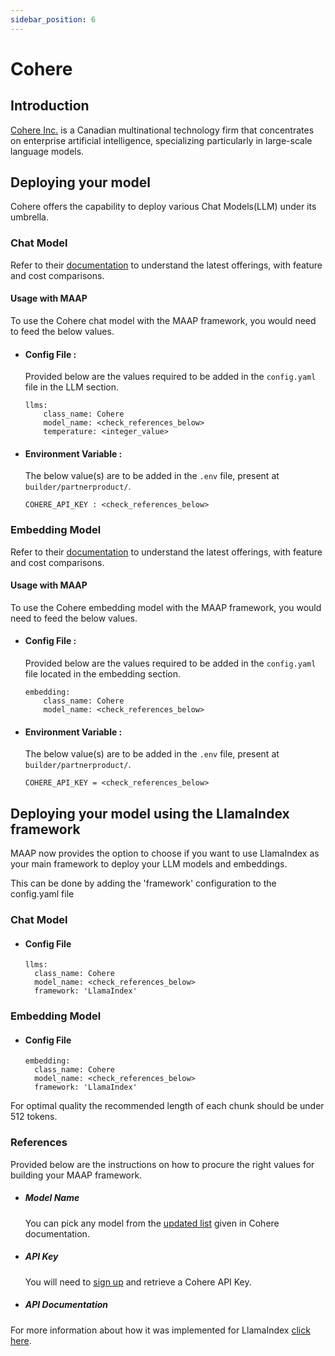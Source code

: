 ```yaml
---
sidebar_position: 6
---
```


# Cohere


## Introduction

[Cohere Inc.](https://cohere.com/) is a Canadian multinational technology firm that concentrates on enterprise artificial intelligence, specializing particularly in large-scale language models.

## Deploying your model
Cohere offers the capability to deploy various Chat Models(LLM) under its umbrella. 

### Chat Model
Refer to their [documentation](https://docs.cohere.com/reference/chat) to understand the latest offerings, with feature and cost comparisons.

#### Usage with MAAP
To use the Cohere chat model with the MAAP framework, you would need to feed the below values.

- #### Config File :
  Provided below are the values required to be added in the `config.yaml` file in the LLM section.
  ```
  llms:
      class_name: Cohere
      model_name: <check_references_below>
      temperature: <integer_value>
  ```

- #### Environment Variable :
  The below value(s) are to be added in the `.env` file, present at `builder/partnerproduct/`.

  ```
  COHERE_API_KEY : <check_references_below>
  ```

### Embedding Model 

Refer to their [documentation](https://docs.cohere.com/reference/embed) to understand the latest offerings, with feature and cost comparisons.

#### Usage with MAAP
To use the Cohere embedding model with the MAAP framework, you would need to feed the below values.

- #### Config File :
  Provided below are the values required to be added in the `config.yaml` file located in the embedding section.
  ```
  embedding:
      class_name: Cohere
      model_name: <check_references_below>
  ```

- #### Environment Variable :
  The below value(s) are to be added in the `.env` file, present at `builder/partnerproduct/`.

  ```
  COHERE_API_KEY = <check_references_below>
  ```

## Deploying your model using the LlamaIndex framework

MAAP now provides the option to choose if you want to use LlamaIndex as your main framework to deploy your LLM models and embeddings.

This can be done by adding the 'framework' configuration to the config.yaml file

### Chat Model

- #### Config File
  ```
  llms:
    class_name: Cohere
    model_name: <check_references_below>
    framework: 'LlamaIndex'
  ```

### Embedding Model

- #### Config File
  ```
  embedding:
    class_name: Cohere
    model_name: <check_references_below>
    framework: 'LlamaIndex'
  ```

For optimal quality the recommended length of each chunk should be under 512 tokens.

### References

Provided below are the instructions on how to procure the right values for building your MAAP framework.

- ##### Model Name
  You can pick any model from the [updated list](https://docs.cohere.com/docs/models) given in Cohere documentation.

- ##### API Key 

  You will need to [sign up](https://dashboard.cohere.com/api-keys) and retrieve a Cohere API Key.

- ##### API Documentation
 For more information about how it was implemented for LlamaIndex [click here](https://docs.cohere.com/v2/reference/embed).
